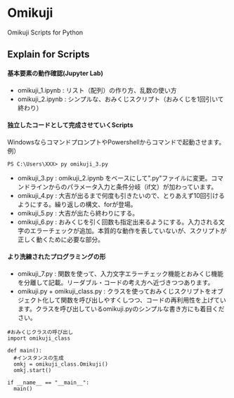 # Omikuji
Omikuji Scripts for Python

## Explain for Scripts
#### 基本要素の動作確認(Jupyter Lab)
- omikuji_1.ipynb : リスト（配列）の作り方、乱数の使い方
- omikuji_2.ipynb : シンプルな、おみくじスクリプト（おみくじを1回引いて終わり）
#### 独立したコードとして完成させていくScripts
WindowsならコマンドプロンプトやPowershellからコマンドで起動させます。<br>
例）
```
PS C:\Users\XXX> py omikuji_3.py
```

- omikuji_3.py : omikuji_2.ipynb をベースにして".py"ファイルに変更。コマンドラインからのパラメータ入力と条件分岐（if文）が加わっています。
- omikuji_4.py : 大吉が出るまで何度も引きたいので、とりあえず10回引けるようにする。繰り返しの構文、forが登場。
- omikuji_5.py : 大吉が出たら終わりにする。
- omikuji_6.py : おみくじを引く回数も指定出来るようにする。入力される文字のエラーチェックが追加。本質的な動作を表していないが、スクリプトが正しく動くために必要な部分。
#### より洗練されたプログラミングの形
- omikuji_7.py : 関数を使って、入力文字エラーチェック機能とおみくじ機能を分離して記載。リーダブル・コードの考え方へ近づきつつあります。
- omikuji.py + omikuji_class.py : クラスを使っておみくじスクリプトをオブジェクト化して関数を呼び出しやすくしつつ、コードの再利用性を上げています。クラスを呼び出しているomikuji.pyのシンプルな書き方にも着目ください。

```
#おみくじクラスの呼び出し
import omikuji_class

def main():
  #インスタンスの生成
  omkj = omikuji_class.Omikuji()
  omkj.start()
  
if __name__ == "__main__":
  main()
```
